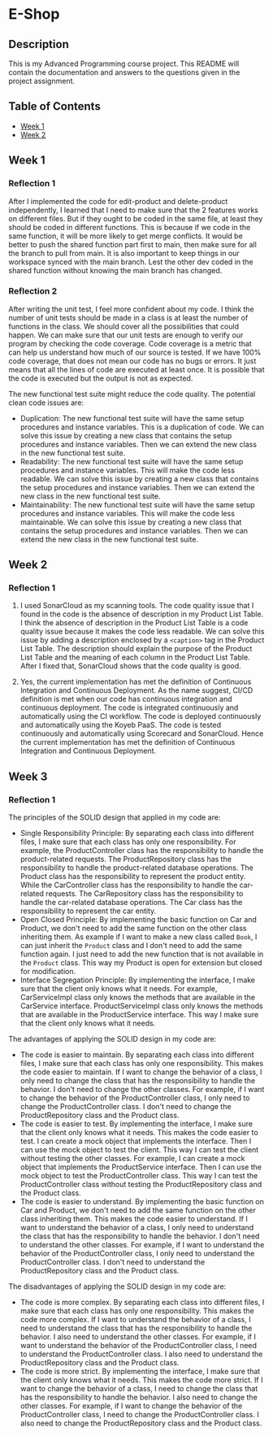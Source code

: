 # E-Shop

## Description
This is my Advanced Programming course project. This README will contain the documentation and answers to the questions given in the project assignment.

## Table of Contents
- [Week 1](#week-1)
- [Week 2](#week-2)

## Week 1

### Reflection 1
After I implemented the code for edit-product and delete-product independently, I learned that I need to make sure that the 2 features works on different files. But if they ought to be coded in the same file, at least they should be coded in different functions. This is because if we code in the same function, it will be more likely to get merge conflicts. It would be better to push the shared function part first to main, then make sure for all the branch to pull from main. It is also important to keep things in our workspace synced with the main branch. Lest the other dev coded in the shared function without knowing the main branch has changed.

### Reflection 2
After writing the unit test, I feel more confident about my code. I think the number of unit tests should be made in a class is at least the number of functions in the class. We should cover all the possibilities that could happen. We can make sure that our unit tests are enough to verify our program by checking the code coverage. Code coverage is a metric that can help us understand how much of our source is tested. If we have 100% code coverage, that does not mean our code has no bugs or errors. It just means that all the lines of code are executed at least once. It is possible that the code is executed but the output is not as expected.

The new functional test suite might reduce the code quality. The potential clean code issues are:
- Duplication: The new functional test suite will have the same setup procedures and instance variables. This is a duplication of code. We can solve this issue by creating a new class that contains the setup procedures and instance variables. Then we can extend the new class in the new functional test suite.
- Readability: The new functional test suite will have the same setup procedures and instance variables. This will make the code less readable. We can solve this issue by creating a new class that contains the setup procedures and instance variables. Then we can extend the new class in the new functional test suite.
- Maintainability: The new functional test suite will have the same setup procedures and instance variables. This will make the code less maintainable. We can solve this issue by creating a new class that contains the setup procedures and instance variables. Then we can extend the new class in the new functional test suite.

## Week 2

### Reflection 1
1. I used SonarCloud as my scanning tools. The code quality issue that I found in the code is the absence of description in my Product List Table. I think the absence of description in the Product List Table is a code quality issue because it makes the code less readable. We can solve this issue by adding a description enclosed by a `<caption>` tag in the Product List Table. The description should explain the purpose of the Product List Table and the meaning of each column in the Product List Table. After I fixed that, SonarCloud shows that the code quality is good. 

2. Yes, the current implementation has met the definition of Continuous Integration and Continuous Deployment. As the name suggest, CI/CD definition is met when our code has continuous integration and continuous deployment. The code is integrated continuously and automatically using the CI workflow. The code is deployed continuously and automatically using the Koyeb PaaS. The code is tested continuously and automatically using Scorecard and SonarCloud. Hence the current implementation has met the definition of Continuous Integration and Continuous Deployment.

## Week 3

### Reflection 1
The principles of the SOLID design that applied in my code are:
- Single Responsibility Principle: By separating each class into different files, I make sure that each class has only one responsibility. For example, the ProductController class has the responsibility to handle the product-related requests. The ProductRepository class has the responsibility to handle the product-related database operations. The Product class has the responsibility to represent the product entity. While the CarController class has the responsibility to handle the car-related requests. The CarRepository class has the responsibility to handle the car-related database operations. The Car class has the responsibility to represent the car entity.
- Open Closed Principle: By implementing the basic function on Car and Product, we don't need to add the same function on the other class inheriting them. As example if I want to make a new class called `Book`, I can just inherit the `Product` class and I don't need to add the same function again. I just need to add the new function that is not available in the `Product` class. This way my Product is open for extension but closed for modification.
- Interface Segregation Principle: By implementing the interface, I make sure that the client only knows what it needs. For example, CarServiceImpl class only knows the methods that are available in the CarService interface. ProductServiceImpl class only knows the methods that are available in the ProductService interface. This way I make sure that the client only knows what it needs.

The advantages of applying the SOLID design in my code are:
- The code is easier to maintain. 
By separating each class into different files, I make sure that each class has only one responsibility. This makes the code easier to maintain. If I want to change the behavior of a class, I only need to change the class that has the responsibility to handle the behavior. I don't need to change the other classes. For example, if I want to change the behavior of the ProductController class, I only need to change the ProductController class. I don't need to change the ProductRepository class and the Product class.
- The code is easier to test. 
By implementing the interface, I make sure that the client only knows what it needs. This makes the code easier to test. I can create a mock object that implements the interface. Then I can use the mock object to test the client. This way I can test the client without testing the other classes. For example, I can create a mock object that implements the ProductService interface. Then I can use the mock object to test the ProductController class. This way I can test the ProductController class without testing the ProductRepository class and the Product class.
- The code is easier to understand.
By implementing the basic function on Car and Product, we don't need to add the same function on the other class inheriting them. This makes the code easier to understand. If I want to understand the behavior of a class, I only need to understand the class that has the responsibility to handle the behavior. I don't need to understand the other classes. For example, if I want to understand the behavior of the ProductController class, I only need to understand the ProductController class. I don't need to understand the ProductRepository class and the Product class.

The disadvantages of applying the SOLID design in my code are:
- The code is more complex.
By separating each class into different files, I make sure that each class has only one responsibility. This makes the code more complex. If I want to understand the behavior of a class, I need to understand the class that has the responsibility to handle the behavior. I also need to understand the other classes. For example, if I want to understand the behavior of the ProductController class, I need to understand the ProductController class. I also need to understand the ProductRepository class and the Product class.
- The code is more strict.
By implementing the interface, I make sure that the client only knows what it needs. This makes the code more strict. If I want to change the behavior of a class, I need to change the class that has the responsibility to handle the behavior. I also need to change the other classes. For example, if I want to change the behavior of the ProductController class, I need to change the ProductController class. I also need to change the ProductRepository class and the Product class.